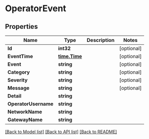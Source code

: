 # OperatorEvent

## Properties

Name | Type | Description | Notes
------------ | ------------- | ------------- | -------------
**Id** | **int32** |  | [optional] 
**EventTime** | [**time.Time**](time.Time.md) |  | [optional] 
**Event** | **string** |  | [optional] 
**Category** | **string** |  | [optional] 
**Severity** | **string** |  | [optional] 
**Message** | **string** |  | [optional] 
**Detail** | **string** |  | 
**OperatorUsername** | **string** |  | 
**NetworkName** | **string** |  | 
**GatewayName** | **string** |  | 

[[Back to Model list]](../README.md#documentation-for-models) [[Back to API list]](../README.md#documentation-for-api-endpoints) [[Back to README]](../README.md)


